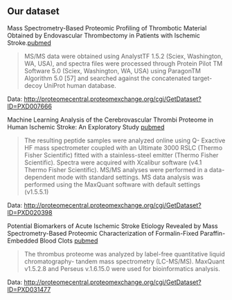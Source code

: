 
## Our dataset

Mass Spectrometry-Based Proteomic Profiling of Thrombotic Material Obtained by Endovascular Thrombectomy in Patients with Ischemic Stroke.[pubmed](https://www.ncbi.nlm.nih.gov/pubmed?term=29414888)

> MS/MS data were obtained using AnalystTF 1.5.2 (Sciex, Washington, WA, USA), and spectra
files were processed through Protein Pilot TM Software 5.0 (Sciex, Washington, WA, USA) using
ParagonTM Algorithm 5.0 [57] and searched against the concatenated target-decoy UniProt human
database.

Data: http://proteomecentral.proteomexchange.org/cgi/GetDataset?ID=PXD007666

Machine Learning Analysis of the Cerebrovascular Thrombi Proteome in Human Ischemic Stroke: An Exploratory Study [pubmed](https://pubmed.ncbi.nlm.nih.gov/33240201/)

> The resulting peptide samples were analyzed online using Q- Exactive HF mass spectrometer coupled with an Ultimate 3000 RSLC (Thermo Fisher Scientific) fitted with a stainless-steel emitter (Thermo Fisher Scientific). Spectra were acquired with Xcalibur software (v4.1 Thermo Fisher Scientific). MS/MS analyses were performed in a data-dependent mode with standard settings. MS data analysis was performed using the MaxQuant software with default settings (v1.5.5.1)

Data: http://proteomecentral.proteomexchange.org/cgi/GetDataset?ID=PXD020398

Potential Biomarkers of Acute Ischemic Stroke Etiology Revealed by Mass Spectrometry-Based Proteomic Characterization of Formalin-Fixed Paraffin-Embedded Blood Clots [pubmed](https://pubmed.ncbi.nlm.nih.gov/35518205/)

> The thrombus proteome was analyzed by label-free quantitative liquid chromatography-
tandem mass spectrometry (LC-MS/MS). MaxQuant v1.5.2.8 and Perseus v.1.6.15.0
were used for bioinformatics analysis.

Data: http://proteomecentral.proteomexchange.org/cgi/GetDataset?ID=PXD031477
